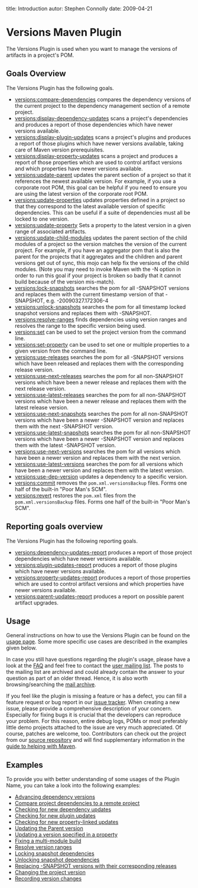 title: Introduction
autor: Stephen Connolly
date: 2009-04-21

<!---
Licensed to the Apache Software Foundation (ASF) under one
or more contributor license agreements.  See the NOTICE file
distributed with this work for additional information
regarding copyright ownership.  The ASF licenses this file
to you under the Apache License, Version 2.0 (the
"License"); you may not use this file except in compliance
with the License.  You may obtain a copy of the License at
  https://www.apache.org/licenses/LICENSE-2.0
Unless required by applicable law or agreed to in writing,
software distributed under the License is distributed on an
"AS IS" BASIS, WITHOUT WARRANTIES OR CONDITIONS OF ANY
KIND, either express or implied.  See the License for the
specific language governing permissions and limitations
under the License.
-->

# Versions Maven Plugin

The Versions Plugin is used when you want to manage the versions of artifacts in a project's POM.

## Goals Overview

The Versions Plugin has the following goals.
* [versions:compare-dependencies](./compare-dependencies-mojo.html) compares the dependency versions of the current
  project to the dependency management section of a remote project.
* [versions:display-dependency-updates](./display-dependency-updates-mojo.html) scans a project's dependencies and
  produces a report of those dependencies which have newer versions available.
* [versions:display-plugin-updates](./display-plugin-updates-mojo.html) scans a project's plugins and produces a
  report of those plugins which have newer versions available, taking care of Maven version prerequisites.
* [versions:display-property-updates](./display-property-updates-mojo.html) scans a project and produces a report of
  those properties which are used to control artifact versions and which properties have newer versions available.
* [versions:update-parent](./update-parent-mojo.html) updates the parent section of a project so that it references the
  newest available version.  For example, if you use a corporate root POM, this goal can be helpful if you need
  to ensure you are using the latest version of the corporate root POM.
* [versions:update-properties](./update-properties-mojo.html) updates properties defined in a project so that they
  correspond to the latest available version of specific dependencies.  This can be useful if a suite of dependencies
  must all be locked to one version.
* [versions:update-property](./update-property-mojo.html) Sets a property to the latest version in a given range of
  associated artifacts.
* [versions:update-child-modules](./update-child-modules-mojo.html) updates the parent section of the child modules
  of a project so the version matches the version of the current project. For example, if you have an aggregator pom
  that is also the parent for the projects that it aggregates and the children and parent versions get out of sync, this
  mojo can help fix the versions of the child modules. (Note you may need to invoke Maven with the -N option in order to
  run this goal if your project is broken so badly that it cannot build because of the version mis-match).
* [versions:lock-snapshots](./lock-snapshots-mojo.html) searches the pom for all -SNAPSHOT versions and replaces them
  with the current timestamp version of that -SNAPSHOT, e.g. -20090327.172306-4
* [versions:unlock-snapshots](./unlock-snapshots-mojo.html) searches the pom for all timestamp locked snapshot versions
  and replaces them with -SNAPSHOT.
* [versions:resolve-ranges](./resolve-ranges-mojo.html) finds dependencies using version ranges and resolves the range
  to the specific version being used.
* [versions:set](./set-mojo.html) can be used to set the project version from the command line.
* [versions:set-property](./set-property-mojo.html) can be used to set one or multiple properties to a given version from the command line.
* [versions:use-releases](./use-releases-mojo.html) searches the pom for all -SNAPSHOT versions which have been
  released and replaces them with the corresponding release version.
* [versions:use-next-releases](./use-next-releases-mojo.html) searches the pom for all non-SNAPSHOT versions which
  have been a newer release and replaces them with the next release version.
* [versions:use-latest-releases](./use-latest-releases-mojo.html) searches the pom for all non-SNAPSHOT versions which
  have been a newer release and replaces them with the latest release version.
* [versions:use-next-snapshots](./use-next-snapshots-mojo.html) searches the pom for all non-SNAPSHOT versions which
  have been a newer -SNAPSHOT version and replaces them with the next -SNAPSHOT version.
* [versions:use-latest-snapshots](./use-latest-snapshots-mojo.html) searches the pom for all non-SNAPSHOT versions
  which have been a newer -SNAPSHOT version and replaces them with the latest -SNAPSHOT version.
* [versions:use-next-versions](./use-next-versions-mojo.html) searches the pom for all versions which
  have been a newer version and replaces them with the next version.
* [versions:use-latest-versions](./use-latest-versions-mojo.html) searches the pom for all versions which
  have been a newer version and replaces them with the latest version.
* [versions:use-dep-version](./use-dep-version-mojo.html) updates a dependency to a specific version.
* [versions:commit](./commit-mojo.html) removes the `pom.xml.versionsBackup` files. Forms one half of the
  built-in "Poor Man's SCM".
* [versions:revert](./revert-mojo.html) restores the `pom.xml` files from the `pom.xml.versionsBackup` files.
  Forms one half of the built-in "Poor Man's SCM".

## Reporting goals overview

The Versions Plugin has the following reporting goals.
* [versions:dependency-updates-report](./dependency-updates-report-mojo.html) produces a report of those
  project dependencies which have newer versions available.
* [versions:plugin-updates-report](./plugin-updates-report-mojo.html) produces a report of those plugins which have
  newer versions available.
* [versions:property-updates-report](./property-updates-report-mojo.html) produces a report of
  those properties which are used to control artifact versions and which properties have newer versions available.
* [versions:parent-updates-report](./parent-updates-report-mojo.html) produces a report on possible parent artifact
  upgrades.

## Usage

General instructions on how to use the Versions Plugin can be found on the [usage page](./usage.html). Some more
specific use cases are described in the examples given below.

In case you still have questions regarding the plugin's usage, please have a look at the [FAQ](./faq.html) and feel
free to contact the [user mailing list](./mail-lists.html). The posts to the mailing list are archived and could
already contain the answer to your question as part of an older thread. Hence, it is also worth browsing/searching
the [mail archive](./mail-lists.html).

If you feel like the plugin is missing a feature or has a defect, you can fill a feature request or bug report in our
[issue tracker](./issue-tracking.html). When creating a new issue, please provide a comprehensive description of your
concern. Especially for fixing bugs it is crucial that the developers can reproduce your problem. For this reason,
entire debug logs, POMs or most preferably little demo projects attached to the issue are very much appreciated.
Of course, patches are welcome, too. Contributors can check out the project from our
[source repository](./source-repository.html) and will find supplementary information in the
[guide to helping with Maven](https://maven.apache.org/guides/development/guide-helping.html).

## Examples

To provide you with better understanding of some usages of the Plugin Name,
you can take a look into the following examples:
* [Advancing dependency versions](./examples/advancing-dependency-versions.html)
* [Compare project dependencies to a remote project](./examples/compare-dependencies.html)
* [Checking for new dependency updates](./examples/display-dependency-updates.html)
* [Checking for new plugin updates](./examples/display-plugin-updates.html)
* [Checking for new property-linked updates](./examples/display-property-updates.html)
* [Updating the Parent version](./examples/update-parent.html)
* [Updating a version specified in a property](./examples/update-properties.html)
* [Fixing a multi-module build](./examples/update-child-modules.html)
* [Resolve version ranges](./examples/resolve-ranges.html)
* [Locking snapshot dependencies](./examples/lock-snapshots.html)
* [Unlocking snapshot dependencies](./examples/unlock-snapshots.html)
* [Replacing -SNAPSHOT versions with their corresponding releases](./examples/use-releases.html)
* [Changing the project version](./examples/set.html)
* [Recording version changes](./examples/recording-changes.html)
